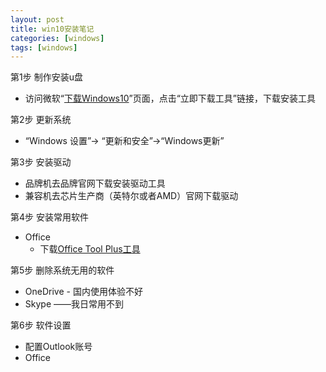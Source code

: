 ```yaml
---
layout: post
title: win10安装笔记
categories: [windows]
tags: [windows]
---
```


第1步 制作安装u盘

* 访问微软“[下载Windows10](https://www.microsoft.com/zh-cn/software-download/windows10)”页面，点击“立即下载工具”链接，下载安装工具

第2步 更新系统

* “Windows 设置”-> “更新和安全”->“Windows更新”

第3步 安装驱动

* 品牌机去品牌官网下载安装驱动工具
* 兼容机去芯片生产商（英特尔或者AMD）官网下载驱动

第4步 安装常用软件

* Office
  * 下载[Office Tool Plus工具](https://otp.landian.vip/zh-cn/)

第5步 删除系统无用的软件

* OneDrive - 国内使用体验不好
* Skype ——我日常用不到

第6步 软件设置

* 配置Outlook账号
* Office
